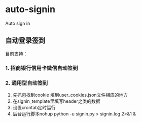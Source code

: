# auto-signin
Auto sign in
 
## 自动登录签到

目前支持：
### 1. 招商银行信用卡微信自动签到
### 2. 通用型自动签到
1. 先抓包找到cookie 填到user_cookies.json文件相应的地方
2. 在signin_template里填写header之类的数据
3. 设置crontab定时运行
4. 后台运行脚本nohup python -u signin.py > signin.log 2>&1 &



